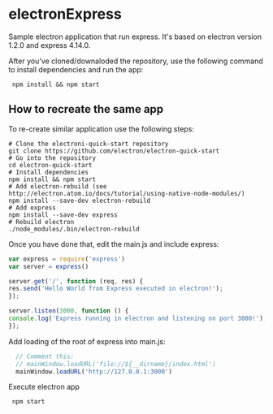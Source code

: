 # electronExpress
Sample electron application that run express. It's based on electron version 1.2.0 and express 4.14.0. 

After you've cloned/downaloded the repository, use the following command to install dependencies and run the app: 

```
 npm install && npm start
```

## How to recreate the same app 
To re-create similar application use the following steps: 

```
# Clone the electroni-quick-start repository
git clone https://github.com/electron/electron-quick-start
# Go into the repository
cd electron-quick-start
# Install dependencies 
npm install && npm start
# Add electron-rebuild (see http://electron.atom.io/docs/tutorial/using-native-node-modules/)
npm install --save-dev electron-rebuild 
# Add express 
npm install --save-dev express
# Rebuild electron 
./node_modules/.bin/electron-rebuild
```
Once you have done that, edit the main.js and include express: 

  ```js
var express = require('express')
var server = express()

server.get('/', function (req, res) {
  res.send('Hello World from Express executed in electron!');
});

server.listen(3000, function () {
  console.log('Express running in electron and listening on port 3000!');
});
  ```
Add loading of the root of express into main.js: 

```js
  // Comment this:
  // mainWindow.loadURL('file://${__dirname}/index.html')
  mainWindow.loadURL('http://127.0.0.1:3000')
  ```

Execute electron app
```
 npm start
```
